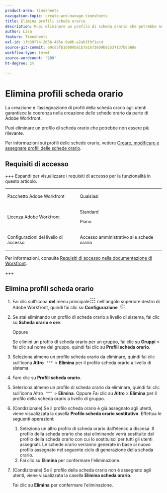 ```yaml
---
product-area: timesheets
navigation-topic: create-and-manage-timesheets
title: Elimina profili scheda orario
description: Puoi eliminare un profilo di scheda orario che potrebbe non essere più rilevante.
author: Lisa
feature: Timesheets
exl-id: 1fb39f74-205b-485e-9e8b-a2ab3f9f1ac4
source-git-commit: 69cd5fb1d089b81b7a1673609b92537137b6b68e
workflow-type: tm+mt
source-wordcount: '289'
ht-degree: 2%

---
```


# Elimina profili scheda orario

<!--Audited:6/2025-->

La creazione e l’assegnazione di profili della scheda orario agli utenti garantisce la coerenza nella creazione delle schede orario da parte di Adobe Workfront.

Puoi eliminare un profilo di scheda orario che potrebbe non essere più rilevante.

Per informazioni sui profili delle schede orario, vedere [Creare, modificare e assegnare profili delle schede orario](../../timesheets/create-and-manage-timesheets/create-timesheet-profiles.md).

## Requisiti di accesso

+++ Espandi per visualizzare i requisiti di accesso per la funzionalità in questo articolo.

<table style="table-layout:auto">
 <col> 
 <col>
 <tbody> 
  <tr> 
   <td>Pacchetto Adobe Workfront</td> 
   <td><p>Qualsiasi</p></td> 
  </tr> 
  <tr> 
   <td>Licenza Adobe Workfront</td> 
   <td>
   <p>Standard</p>
   <p>Piano</p></td>
  </tr> 
  <tr> 
   <td>Configurazioni del livello di accesso</td> 
   <td><p>Accesso amministrativo alle schede orario</p> </td> 
  </tr> 
 </tbody> 
</table>

Per informazioni, consulta [Requisiti di accesso nella documentazione di Workfront](/help/quicksilver/administration-and-setup/add-users/access-levels-and-object-permissions/access-level-requirements-in-documentation.md).

+++

## Elimina profili scheda orario

1. Fai clic sull&#39;icona **del** menu principale![](assets/main-menu-icon.png) nell&#39;angolo superiore destro di Adobe Workfront, quindi fai clic su **Configurazione** ![](assets/gear-icon-settings.png).

1. Se stai eliminando un profilo di scheda orario a livello di sistema, fai clic su **Scheda orario e ore**.

   Oppure

   Se elimini un profilo di scheda orario per un gruppo, fai clic su **Gruppi** > fai clic sul nome del gruppo, quindi fai clic su **Profili scheda orario**.
1. Seleziona almeno un profilo scheda orario da eliminare, quindi fai clic sull&#39;icona **Altro** ![](assets/more-icon.png) > **Elimina** per il profilo scheda orario a livello di sistema

1. Fare clic su **Profili scheda orario**.
1. Seleziona almeno un profilo di scheda orario da eliminare, quindi fai clic sull&#39;icona Altro ![icona Altro](assets/more-icon.png) > **Elimina**.
Oppure
Fai clic su **Altro** > **Elimina** per il profilo della scheda orario a livello di gruppo.
1. (Condizionale) Se il profilo scheda orario è già assegnato agli utenti, viene visualizzata la casella **Profilo scheda orario sostitutivo**. Effettua le seguenti operazioni:
   1. Seleziona un altro profilo di scheda orario dall’elenco a discesa. Il profilo della scheda orario che stai eliminando verrà sostituito dal profilo della scheda orario con cui lo sostituisci per tutti gli utenti assegnati. Le schede orario verranno generate in base al nuovo profilo assegnato nel seguente ciclo di generazione della scheda orario.
   1. Fai clic su **Elimina** per confermare l&#39;eliminazione.
1. (Condizionale) Se il profilo della scheda orario non è assegnato agli utenti, viene visualizzata la casella **Elimina scheda orario**.

   Fai clic su **Elimina** per confermare l&#39;eliminazione.
